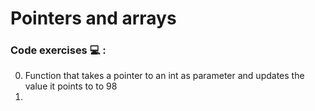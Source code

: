 # Pointers and arrays

### Code exercises :computer: :

0. Function that takes a pointer to an int as parameter and updates the value it points to to 98
1. 

